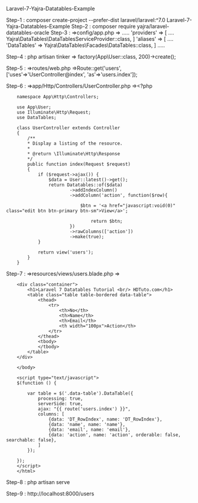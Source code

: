  Laravel-7-Yajra-Datatables-Example

Step-1 : composer create-project --prefer-dist laravel/laravel:^7.0 Laravel-7-Yajra-Datatables-Example
Step-2 : composer require yajra/laravel-datatables-oracle
Step-3 :
    =>config/app.php
    => .....
        'providers' => [
            ....
            Yajra\DataTables\DataTablesServiceProvider::class,
        ]
        'aliases' => [
            ....
            'DataTables' => Yajra\DataTables\Facades\DataTables::class,
        ]
        .....

Step-4 : php artisan tinker
    => factory(App\User::class, 200)->create();

Step-5 : 
    =>routes/web.php
    =>Route::get('users', ['uses'=>'UserController@index', 'as'=>'users.index']);

Step-6 : 
    =>app/Http/Controllers/UserController.php
    =><?php
     
        namespace App\Http\Controllers;
            
        use App\User;
        use Illuminate\Http\Request;
        use DataTables;
            
        class UserController extends Controller
        {
            /**
            * Display a listing of the resource.
            *
            * @return \Illuminate\Http\Response
            */
            public function index(Request $request)
            {
                if ($request->ajax()) {
                    $data = User::latest()->get();
                    return Datatables::of($data)
                            ->addIndexColumn()
                            ->addColumn('action', function($row){
        
                                $btn = '<a href="javascript:void(0)" class="edit btn btn-primary btn-sm">View</a>';
            
                                    return $btn;
                            })
                            ->rawColumns(['action'])
                            ->make(true);
                }
            
                return view('users');
            }
        }

Step-7 : 
    =>resources/views/users.blade.php
    =><!DOCTYPE html>
        <html>
        <head>
            <title>Laravel 7 Datatables Tutorial - ItSolutionStuff.com</title>
            <meta name="csrf-token" content="{{ csrf_token() }}">
            <link rel="stylesheet" href="https://cdnjs.cloudflare.com/ajax/libs/twitter-bootstrap/4.1.3/css/bootstrap.min.css" />
            <link href="https://cdn.datatables.net/1.10.16/css/jquery.dataTables.min.css" rel="stylesheet">
            <link href="https://cdn.datatables.net/1.10.19/css/dataTables.bootstrap4.min.css" rel="stylesheet">
            <script src="https://ajax.googleapis.com/ajax/libs/jquery/1.9.1/jquery.js"></script>  
            <script src="https://cdnjs.cloudflare.com/ajax/libs/jquery-validate/1.19.0/jquery.validate.js"></script>
            <script src="https://cdn.datatables.net/1.10.16/js/jquery.dataTables.min.js"></script>
            <script src="https://stackpath.bootstrapcdn.com/bootstrap/4.1.3/js/bootstrap.min.js"></script>
            <script src="https://cdn.datatables.net/1.10.19/js/dataTables.bootstrap4.min.js"></script>
        </head>
        <body>
            
        <div class="container">
            <h1>Laravel 7 Datatables Tutorial <br/> HDTuto.com</h1>
            <table class="table table-bordered data-table">
                <thead>
                    <tr>
                        <th>No</th>
                        <th>Name</th>
                        <th>Email</th>
                        <th width="100px">Action</th>
                    </tr>
                </thead>
                <tbody>
                </tbody>
            </table>
        </div>
        
        </body>
        
        <script type="text/javascript">
        $(function () {
            
            var table = $('.data-table').DataTable({
                processing: true,
                serverSide: true,
                ajax: "{{ route('users.index') }}",
                columns: [
                    {data: 'DT_RowIndex', name: 'DT_RowIndex'},
                    {data: 'name', name: 'name'},
                    {data: 'email', name: 'email'},
                    {data: 'action', name: 'action', orderable: false, searchable: false},
                ]
            });
            
        });
        </script>
        </html>

Step-8 : php artisan serve

Step-9 : http://localhost:8000/users
